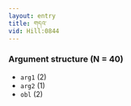 ```yaml
---
layout: entry
title: གདའ་
vid: Hill:0844
---
```

### Argument structure (N = 40)
* `arg1` (2)
* `arg2` (1)
* `obl` (2)
